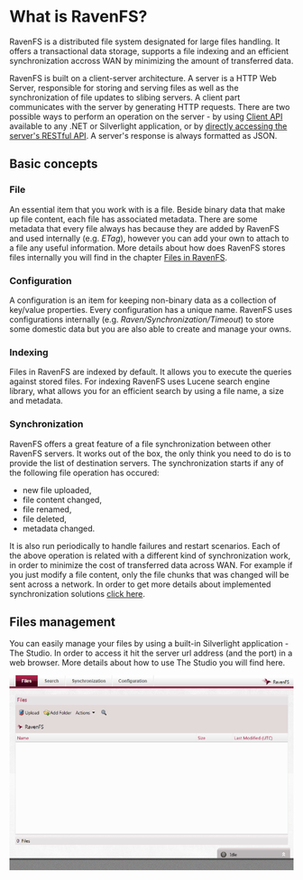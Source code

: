 ﻿# What is RavenFS?

RavenFS is a distributed file system designated for large files handling. It offers a transactional data storage, supports a file indexing and an efficient synchronization accross WAN by minimizing the amount of transferred data.

RavenFS is built on a client-server architecture. A server is a HTTP Web Server, responsible for storing and serving files as well as the synchronization of file updates to slibing servers. A client part communicates with the server by generating HTTP requests. There are two possible ways to perform an operation on the server - by using [Client API](../client-api) available to any .NET or Silverlight application, or by [directly accessing the server's RESTful API](../http-api). A server's response is always formatted as JSON.

## Basic concepts

### File

An essential item that you work with is a file. Beside binary data that make up file content, each file has associated metadata. There are some metadata that every file always has because they are added by RavenFS and used internally (e.g. _ETag_), however you can add your own to attach to a file any useful information. More details about how does RavenFS stores files internally you will find in the chapter [Files in RavenFS](files-in-ravenfs).

### Configuration

A configuration is an item for keeping non-binary data as a collection of key/value properties. Every configuration has a unique name. RavenFS uses configurations internally (e.g. _Raven/Synchronization/Timeout_) to store some domestic data but you are also able to create and manage your owns.

### Indexing

Files in RavenFS are indexed by default. It allows you to execute the queries against stored files. For indexing RavenFS uses Lucene search engine library, what allows you for an efficient search by using a file name, a size and metadata.

### Synchronization

RavenFS offers a great feature of a file synchronization between other RavenFS servers. It works out of the box, the only think you need to do is to provide the list of destination servers. The synchronization starts if any of the following file operation has occured:

* new file uploaded,
* file content changed,
* file renamed,
* file deleted,
* metadata changed.

It is also run periodically to handle failures and restart scenarios. Each of the above operation is related with a different kind of synchronization work, in order to minimize the cost of transferred data across WAN. For example if you just modify a file content, only the file chunks that was changed will be sent across a network. In order to get more details about implemented synchronization solutions [click here](../synchronization/how-it-works).

## Files management

You can easily manage your files by using a built-in Silverlight application - The Studio. In order to access it hit the server url address (and the port) in a web browser. More details about how to use The Studio you will find here.

![Figure 1: The Studio UI](images\studio-main.png)